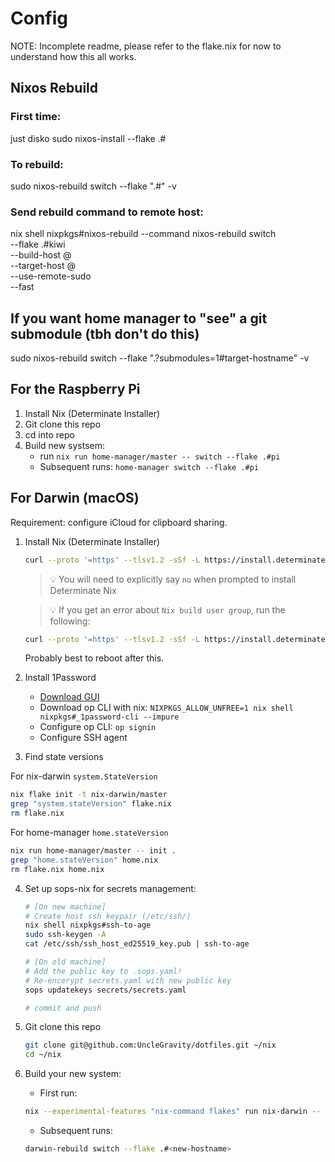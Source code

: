 # Config

NOTE: Incomplete readme, please refer to the flake.nix for now to understand how this all works.

## Nixos Rebuild

### First time:
just disko <hostname>
sudo nixos-install --flake .#<hostname>

### To rebuild:
sudo nixos-rebuild switch --flake ".#<hostname>" -v

### Send rebuild command to remote host:
nix shell nixpkgs#nixos-rebuild --command nixos-rebuild switch \
  --flake .#kiwi \
  --build-host <user>@<hostname> \
  --target-host <user>@<hostname> \
  --use-remote-sudo \
  --fast

## If you want home manager to "see" a git submodule (tbh don't do this)

sudo nixos-rebuild switch --flake ".?submodules=1#target-hostname" -v

## For the Raspberry Pi

1. Install Nix (Determinate Installer)
2. Git clone this repo
3. cd into repo
4. Build new systsem:
   - run `nix run home-manager/master -- switch --flake .#pi`
   - Subsequent runs: `home-manager switch --flake .#pi`

## For Darwin (macOS)
Requirement: configure iCloud for clipboard sharing.

1. Install Nix (Determinate Installer)
   ```bash
   curl --proto '=https' --tlsv1.2 -sSf -L https://install.determinate.systems/nix | sh -s -- install
   ```
   > 💡 You will need to explicitly say `no` when prompted to install Determinate Nix

   > 💡 If you get an error about `Nix build user group`, run the following:
   ```bash
   curl --proto '=https' --tlsv1.2 -sSf -L https://install.determinate.systems/nix/pr/1448 | sh -s -- repair sequoia --move-existing-users
   ```
   Probably best to reboot after this.

2. Install 1Password
   - [Download GUI](https://1password.com/downloads/mac)
   - Download op CLI with nix: `NIXPKGS_ALLOW_UNFREE=1 nix shell nixpkgs#_1password-cli --impure`
   - Configure op CLI: `op signin`
   - Configure SSH agent

3. Find state versions

For nix-darwin `system.StateVersion`
```bash
nix flake init -t nix-darwin/master
grep "system.stateVersion" flake.nix
rm flake.nix
```

For home-manager `home.stateVersion`
```bash
nix run home-manager/master -- init .
grep "home.stateVersion" home.nix
rm flake.nix home.nix
```

4. Set up sops-nix for secrets management:
   ```bash
   # [On new machine] 
   # Create host ssh keypair (/etc/ssh/)
   nix shell nixpkgs#ssh-to-age
   sudo ssh-keygen -A
   cat /etc/ssh/ssh_host_ed25519_key.pub | ssh-to-age
   
   # [On old machine]
   # Add the public key to .sops.yaml!
   # Re-encerypt secrets.yaml with new public key
   sops updatekeys secrets/secrets.yaml

   # commit and push
   ```

5. Git clone this repo
   ```bash
   git clone git@github.com:UncleGravity/dotfiles.git ~/nix
   cd ~/nix
   ```

6. Build your new system:
   - First run: 
   ```bash
   nix --experimental-features "nix-command flakes" run nix-darwin -- switch --flake .#<new-hostname>
   ```
   - Subsequent runs: 
   ```bash
   darwin-rebuild switch --flake .#<new-hostname>
   ```